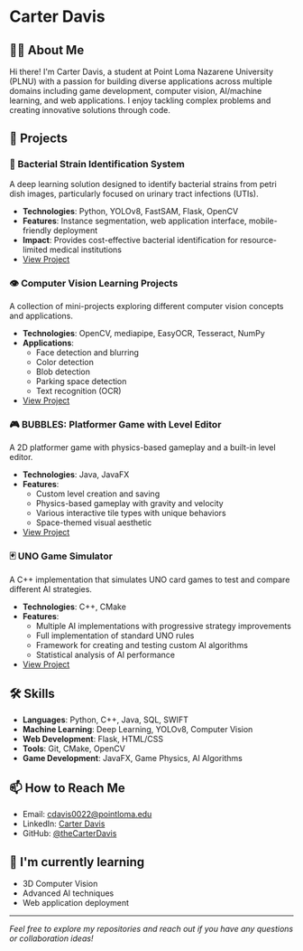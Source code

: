 # Carter Davis

## 👨‍💻 About Me
Hi there! I'm Carter Davis, a student at Point Loma Nazarene University (PLNU) with a passion for building diverse applications across multiple domains including game development, computer vision, AI/machine learning, and web applications. I enjoy tackling complex problems and creating innovative solutions through code.

## 🔭 Projects

### 🦠 Bacterial Strain Identification System
A deep learning solution designed to identify bacterial strains from petri dish images, particularly focused on urinary tract infections (UTIs).
- **Technologies**: Python, YOLOv8, FastSAM, Flask, OpenCV
- **Features**: Instance segmentation, web application interface, mobile-friendly deployment
- **Impact**: Provides cost-effective bacterial identification for resource-limited medical institutions
- [View Project](https://github.com/theCarterDavis/Identification-of-Bacterial-Strains-Using-a-Instance-Segmentation-Model)

### 👁️ Computer Vision Learning Projects
A collection of mini-projects exploring different computer vision concepts and applications.
- **Technologies**: OpenCV, mediapipe, EasyOCR, Tesseract, NumPy
- **Applications**: 
  - Face detection and blurring
  - Color detection
  - Blob detection
  - Parking space detection
  - Text recognition (OCR)
- [View Project](https://github.com/theCarterDavis/ComputerVision)

### 🎮 BUBBLES: Platformer Game with Level Editor
A 2D platformer game with physics-based gameplay and a built-in level editor.
- **Technologies**: Java, JavaFX
- **Features**: 
  - Custom level creation and saving
  - Physics-based gameplay with gravity and velocity
  - Various interactive tile types with unique behaviors
  - Space-themed visual aesthetic
- [View Project](https://github.com/theCarterDavis/BUBBLES)

### 🃏 UNO Game Simulator
A C++ implementation that simulates UNO card games to test and compare different AI strategies.
- **Technologies**: C++, CMake
- **Features**:
  - Multiple AI implementations with progressive strategy improvements
  - Full implementation of standard UNO rules
  - Framework for creating and testing custom AI algorithms
  - Statistical analysis of AI performance
- [View Project](https://github.com/theCarterDavis/Uno-AI)

## 🛠️ Skills
- **Languages**: Python, C++, Java, SQL, SWIFT
- **Machine Learning**: Deep Learning, YOLOv8, Computer Vision
- **Web Development**: Flask, HTML/CSS
- **Tools**: Git, CMake, OpenCV
- **Game Development**: JavaFX, Game Physics, AI Algorithms

## 📫 How to Reach Me
- Email: cdavis0022@pointloma.edu
- LinkedIn: [Carter Davis](https://www.linkedin.com/in/carter-davis-79a8a8294)
- GitHub: [@theCarterDavis](https://github.com/theCarterDavis)


## 🌱 I'm currently learning
- 3D Computer Vision
- Advanced AI techniques
- Web application deployment

---
*Feel free to explore my repositories and reach out if you have any questions or collaboration ideas!*
